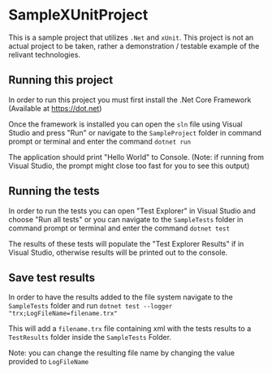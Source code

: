 # SampleXUnitProject
This is a sample project that utilizes `.Net` and `xUnit`. This project is not an actual project to be taken, rather a demonstration / testable example of the relivant technologies.

## Running this project
In order to run this project you must first install the .Net Core Framework (Available at https://dot.net)

Once the framework is installed you can open the `sln` file using Visual Studio and press "Run" or navigate to the `SampleProject` folder in command prompt or terminal and enter the command `dotnet run`

The application should print "Hello World" to Console. (Note: if running from Visual Studio, the prompt might close too fast for you to see this output)

## Running the tests
In order to run the tests you can open "Test Explorer" in Visual Studio and choose "Run all tests" or you can navigate to the `SampleTests` folder in command prompt or terminal and enter the command `dotnet test`

The results of these tests will populate the "Test Explorer Results" if in Visual Studio, otherwise results will be printed out to the console.

## Save test results
In order to have the results added to the file system navigate to the `SampleTests` folder and run `dotnet test --logger "trx;LogFileName=filename.trx"`

This will add a `filename.trx` file containing xml with the tests results to a `TestResults` folder inside the `SampleTests` Folder.

Note: you can change the resulting file name by changing the value provided to `LogFileName`
